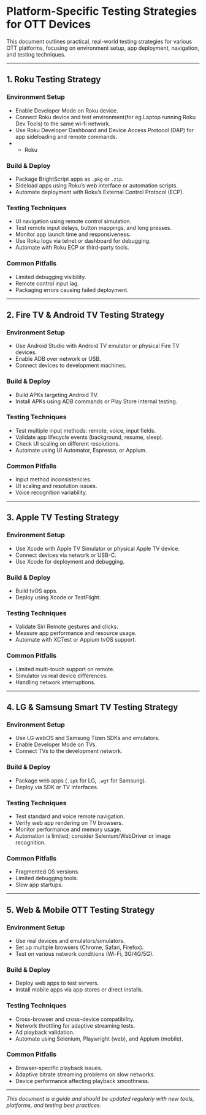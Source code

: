 # Platform-Specific Testing Strategies for OTT Devices

This document outlines practical, real-world testing strategies for various OTT platforms, focusing on environment setup, app deployment, navigation, and testing techniques.

---

## 1. Roku Testing Strategy

### Environment Setup
- Enable Developer Mode on Roku device.
- Connect Roku device and test environment(for eg.Laptop running Roku Dev Tools) to the same wi-fi network.
- Use Roku Developer Dashboard and Device Access Protocol (DAP) for app sideloading and remote commands.
- - Roku

### Build & Deploy
- Package BrightScript apps as `.pkg` or `.zip`.
- Sideload apps using Roku’s web interface or automation scripts.
- Automate deployment with Roku’s External Control Protocol (ECP).

### Testing Techniques
- UI navigation using remote control simulation.
- Test remote input delays, button mappings, and long presses.
- Monitor app launch time and responsiveness.
- Use Roku logs via telnet or dashboard for debugging.
- Automate with Roku ECP or third-party tools.

### Common Pitfalls
- Limited debugging visibility.
- Remote control input lag.
- Packaging errors causing failed deployment.

---

## 2. Fire TV & Android TV Testing Strategy

### Environment Setup
- Use Android Studio with Android TV emulator or physical Fire TV devices.
- Enable ADB over network or USB.
- Connect devices to development machines.

### Build & Deploy
- Build APKs targeting Android TV.
- Install APKs using ADB commands or Play Store internal testing.

### Testing Techniques
- Test multiple input methods: remote, voice, input fields.
- Validate app lifecycle events (background, resume, sleep).
- Check UI scaling on different resolutions.
- Automate using UI Automator, Espresso, or Appium.

### Common Pitfalls
- Input method inconsistencies.
- UI scaling and resolution issues.
- Voice recognition variability.

---

## 3. Apple TV Testing Strategy

### Environment Setup
- Use Xcode with Apple TV Simulator or physical Apple TV device.
- Connect devices via network or USB-C.
- Use Xcode for deployment and debugging.

### Build & Deploy
- Build tvOS apps.
- Deploy using Xcode or TestFlight.

### Testing Techniques
- Validate Siri Remote gestures and clicks.
- Measure app performance and resource usage.
- Automate with XCTest or Appium tvOS support.

### Common Pitfalls
- Limited multi-touch support on remote.
- Simulator vs real device differences.
- Handling network interruptions.

---

## 4. LG & Samsung Smart TV Testing Strategy

### Environment Setup
- Use LG webOS and Samsung Tizen SDKs and emulators.
- Enable Developer Mode on TVs.
- Connect TVs to the development network.

### Build & Deploy
- Package web apps (`.ipk` for LG, `.wgt` for Samsung).
- Deploy via SDK or TV interfaces.

### Testing Techniques
- Test standard and voice remote navigation.
- Verify web app rendering on TV browsers.
- Monitor performance and memory usage.
- Automation is limited; consider Selenium/WebDriver or image recognition.

### Common Pitfalls
- Fragmented OS versions.
- Limited debugging tools.
- Slow app startups.

---

## 5. Web & Mobile OTT Testing Strategy

### Environment Setup
- Use real devices and emulators/simulators.
- Set up multiple browsers (Chrome, Safari, Firefox).
- Test on various network conditions (Wi-Fi, 3G/4G/5G).

### Build & Deploy
- Deploy web apps to test servers.
- Install mobile apps via app stores or direct installs.

### Testing Techniques
- Cross-browser and cross-device compatibility.
- Network throttling for adaptive streaming tests.
- Ad playback validation.
- Automate using Selenium, Playwright (web), and Appium (mobile).

### Common Pitfalls
- Browser-specific playback issues.
- Adaptive bitrate streaming problems on slow networks.
- Device performance affecting playback smoothness.

---

*This document is a guide and should be updated regularly with new tools, platforms, and testing best practices.*
